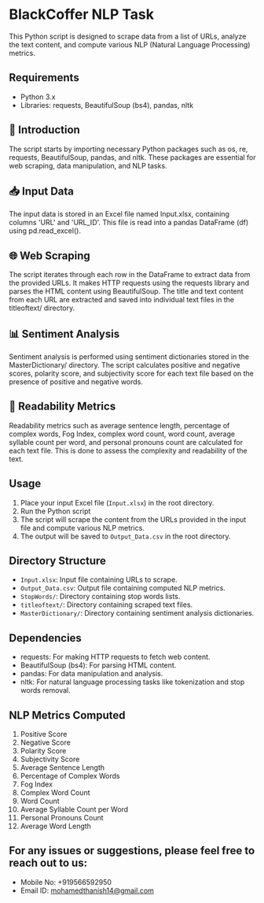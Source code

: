 # BlackCoffer NLP Task

This Python script is designed to scrape data from a list of URLs, analyze the text content, and compute various NLP (Natural Language Processing) metrics.

## Requirements
- Python 3.x
- Libraries: requests, BeautifulSoup (bs4), pandas, nltk

## 📝 Introduction
The script starts by importing necessary Python packages such as os, re, requests, BeautifulSoup, pandas, and nltk. These packages are essential for web scraping, data manipulation, and NLP tasks.

 ## 📥 Input Data
The input data is stored in an Excel file named Input.xlsx, containing columns 'URL' and 'URL_ID'. This file is read into a pandas DataFrame (df) using pd.read_excel().

## 🌐 Web Scraping
The script iterates through each row in the DataFrame to extract data from the provided URLs. It makes HTTP requests using the requests library and parses the HTML content using BeautifulSoup. The title and text content from each URL are extracted and saved into individual text files in the titleoftext/ directory.

## 📊 Sentiment Analysis
Sentiment analysis is performed using sentiment dictionaries stored in the MasterDictionary/ directory. The script calculates positive and negative scores, polarity score, and subjectivity score for each text file based on the presence of positive and negative words.

## 📏 Readability Metrics
Readability metrics such as average sentence length, percentage of complex words, Fog Index, complex word count, word count, average syllable count per word, and personal pronouns count are calculated for each text file. This is done to assess the complexity and readability of the text.

## Usage
1. Place your input Excel file (`Input.xlsx`) in the root directory.
2. Run the Python script
3. The script will scrape the content from the URLs provided in the input file and compute various NLP metrics.
4. The output will be saved to `Output_Data.csv` in the root directory.

## Directory Structure
- `Input.xlsx`: Input file containing URLs to scrape.
- `Output_Data.csv`: Output file containing computed NLP metrics.
- `StopWords/`: Directory containing stop words lists.
- `titleoftext/`: Directory containing scraped text files.
- `MasterDictionary/`: Directory containing sentiment analysis dictionaries.

## Dependencies
- requests: For making HTTP requests to fetch web content.
- BeautifulSoup (bs4): For parsing HTML content.
- pandas: For data manipulation and analysis.
- nltk: For natural language processing tasks like tokenization and stop words removal.

## NLP Metrics Computed
1. Positive Score
2. Negative Score
3. Polarity Score
4. Subjectivity Score
5. Average Sentence Length
6. Percentage of Complex Words
7. Fog Index
8. Complex Word Count
9. Word Count
10. Average Syllable Count per Word
11. Personal Pronouns Count
12. Average Word Length

## For any issues or suggestions, please feel free to reach out to us:

- Mobile No: +919566592950
- Email ID: mohamedthanish14@gmail.com 
